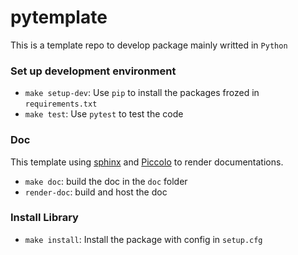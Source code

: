 # pytemplate
This is a template repo to develop package mainly writted in `Python`

### Set up development environment
- `make setup-dev`: Use `pip` to install the packages frozed in `requirements.txt`
- `make test`: Use `pytest` to test the code 

### Doc
This template using [sphinx](https://www.sphinx-doc.org/en/master/) and [Piccolo](https://piccolo-theme.readthedocs.io/en/latest/) to render documentations.

- `make doc`: build the doc in the `doc` folder 
- `render-doc`: build and host the doc

### Install Library
- `make install`: Install the package with config in `setup.cfg`

